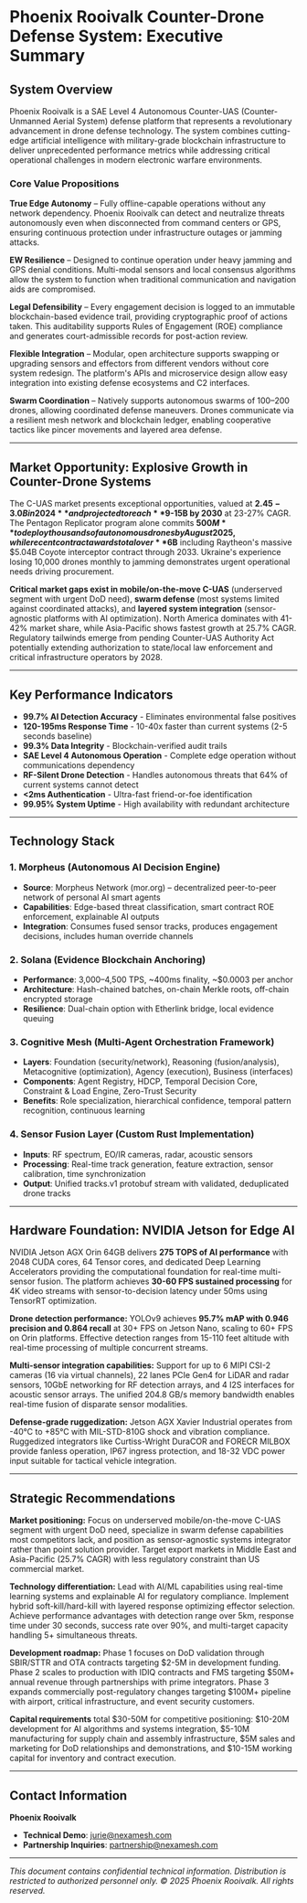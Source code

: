 # Phoenix Rooivalk Counter-Drone Defense System: Executive Summary

## System Overview

Phoenix Rooivalk is a SAE Level 4 Autonomous Counter-UAS (Counter-Unmanned Aerial
System) defense platform that represents a revolutionary advancement in drone
defense technology. The system combines cutting-edge artificial intelligence
with military-grade blockchain infrastructure to deliver unprecedented
performance metrics while addressing critical operational challenges in modern
electronic warfare environments.

### Core Value Propositions

**True Edge Autonomy** – Fully offline-capable operations without any network
dependency. Phoenix Rooivalk can detect and neutralize threats autonomously even
when disconnected from command centers or GPS, ensuring continuous protection
under infrastructure outages or jamming attacks.

**EW Resilience** – Designed to continue operation under heavy jamming and GPS
denial conditions. Multi-modal sensors and local consensus algorithms allow the
system to function when traditional communication and navigation aids are
compromised.

**Legal Defensibility** – Every engagement decision is logged to an immutable
blockchain-based evidence trail, providing cryptographic proof of actions taken.
This auditability supports Rules of Engagement (ROE) compliance and generates
court-admissible records for post-action review.

**Flexible Integration** – Modular, open architecture supports swapping or
upgrading sensors and effectors from different vendors without core system
redesign. The platform's APIs and microservice design allow easy integration
into existing defense ecosystems and C2 interfaces.

**Swarm Coordination** – Natively supports autonomous swarms of 100–200 drones,
allowing coordinated defense maneuvers. Drones communicate via a resilient mesh
network and blockchain ledger, enabling cooperative tactics like pincer
movements and layered area defense.

---

## Market Opportunity: Explosive Growth in Counter-Drone Systems

The C-UAS market presents exceptional opportunities, valued at **$2.45-3.0B in
2024** and projected to reach **$9-15B by 2030** at 23-27% CAGR. The Pentagon
Replicator program alone commits **$500M** to deploy thousands of autonomous
drones by August 2025, while recent contract awards total over **$6B** including
Raytheon's massive $5.04B Coyote interceptor contract through 2033. Ukraine's
experience losing 10,000 drones monthly to jamming demonstrates urgent
operational needs driving procurement.

**Critical market gaps exist in mobile/on-the-move C-UAS** (underserved segment
with urgent DoD need), **swarm defense** (most systems limited against
coordinated attacks), and **layered system integration** (sensor-agnostic
platforms with AI optimization). North America dominates with 41-42% market
share, while Asia-Pacific shows fastest growth at 25.7% CAGR. Regulatory
tailwinds emerge from pending Counter-UAS Authority Act potentially extending
authorization to state/local law enforcement and critical infrastructure
operators by 2028.

---

## Key Performance Indicators

- **99.7% AI Detection Accuracy** - Eliminates environmental false positives
- **120-195ms Response Time** - 10-40x faster than current systems (2-5 seconds
  baseline)
- **99.3% Data Integrity** - Blockchain-verified audit trails
- **SAE Level 4 Autonomous Operation** - Complete edge operation without
  communications dependency
- **RF-Silent Drone Detection** - Handles autonomous threats that 64% of current
  systems cannot detect
- **<2ms Authentication** - Ultra-fast friend-or-foe identification
- **99.95% System Uptime** - High availability with redundant architecture

---

## Technology Stack

### 1. Morpheus (Autonomous AI Decision Engine)

- **Source**: Morpheus Network (mor.org) – decentralized peer-to-peer network of
  personal AI smart agents
- **Capabilities**: Edge-based threat classification, smart contract ROE
  enforcement, explainable AI outputs
- **Integration**: Consumes fused sensor tracks, produces engagement decisions,
  includes human override channels

### 2. Solana (Evidence Blockchain Anchoring)

- **Performance**: 3,000–4,500 TPS, ~400ms finality, ~$0.0003 per anchor
- **Architecture**: Hash-chained batches, on-chain Merkle roots, off-chain
  encrypted storage
- **Resilience**: Dual-chain option with Etherlink bridge, local evidence
  queuing

### 3. Cognitive Mesh (Multi-Agent Orchestration Framework)

- **Layers**: Foundation (security/network), Reasoning (fusion/analysis),
  Metacognitive (optimization), Agency (execution), Business (interfaces)
- **Components**: Agent Registry, HDCP, Temporal Decision Core, Constraint &
  Load Engine, Zero-Trust Security
- **Benefits**: Role specialization, hierarchical confidence, temporal pattern
  recognition, continuous learning

### 4. Sensor Fusion Layer (Custom Rust Implementation)

- **Inputs**: RF spectrum, EO/IR cameras, radar, acoustic sensors
- **Processing**: Real-time track generation, feature extraction, sensor
  calibration, time synchronization
- **Output**: Unified tracks.v1 protobuf stream with validated, deduplicated
  drone tracks

---

## Hardware Foundation: NVIDIA Jetson for Edge AI

NVIDIA Jetson AGX Orin 64GB delivers **275 TOPS of AI performance** with 2048
CUDA cores, 64 Tensor cores, and dedicated Deep Learning Accelerators providing
the computational foundation for real-time multi-sensor fusion. The platform
achieves **30-60 FPS sustained processing** for 4K video streams with
sensor-to-decision latency under 50ms using TensorRT optimization.

**Drone detection performance:** YOLOv9 achieves **95.7% mAP with 0.946
precision and 0.864 recall** at 30+ FPS on Jetson Nano, scaling to 60+ FPS on
Orin platforms. Effective detection ranges from 15-110 feet altitude with
real-time processing of multiple concurrent streams.

**Multi-sensor integration capabilities:** Support for up to 6 MIPI CSI-2
cameras (16 via virtual channels), 22 lanes PCIe Gen4 for LiDAR and radar
sensors, 10GbE networking for RF detection arrays, and 4 I2S interfaces for
acoustic sensor arrays. The unified 204.8 GB/s memory bandwidth enables
real-time fusion of disparate sensor modalities.

**Defense-grade ruggedization:** Jetson AGX Xavier Industrial operates from
-40°C to +85°C with MIL-STD-810G shock and vibration compliance. Ruggedized
integrators like Curtiss-Wright DuraCOR and FORECR MILBOX provide fanless
operation, IP67 ingress protection, and 18-32 VDC power input suitable for
tactical vehicle integration.

---

## Strategic Recommendations

**Market positioning:** Focus on underserved mobile/on-the-move C-UAS segment
with urgent DoD need, specialize in swarm defense capabilities most competitors
lack, and position as sensor-agnostic systems integrator rather than point
solution provider. Target export markets in Middle East and Asia-Pacific (25.7%
CAGR) with less regulatory constraint than US commercial market.

**Technology differentiation:** Lead with AI/ML capabilities using real-time
learning systems and explainable AI for regulatory compliance. Implement hybrid
soft-kill/hard-kill with layered response optimizing effector selection. Achieve
performance advantages with detection range over 5km, response time under 30
seconds, success rate over 90%, and multi-target capacity handling 5+
simultaneous threats.

**Development roadmap:** Phase 1 focuses on DoD validation through SBIR/STTR and
OTA contracts targeting $2-5M in development funding. Phase 2 scales to
production with IDIQ contracts and FMS targeting $50M+ annual revenue through
partnerships with prime integrators. Phase 3 expands commercially
post-regulatory changes targeting $100M+ pipeline with airport, critical
infrastructure, and event security customers.

**Capital requirements** total $30-50M for competitive positioning: $10-20M
development for AI algorithms and systems integration, $5-10M manufacturing for
supply chain and assembly infrastructure, $5M sales and marketing for DoD
relationships and demonstrations, and $10-15M working capital for inventory and
contract execution.

---

## Contact Information

**Phoenix Rooivalk**

- **Technical Demo**: [jurie@nexamesh.com](mailto:jurie@nexamesh.com)
- **Partnership Inquiries**:
  [partnership@nexamesh.com](mailto:partnership@nexamesh.com)

---

_This document contains confidential technical information. Distribution is
restricted to authorized personnel only. © 2025 Phoenix Rooivalk. All rights
reserved._
